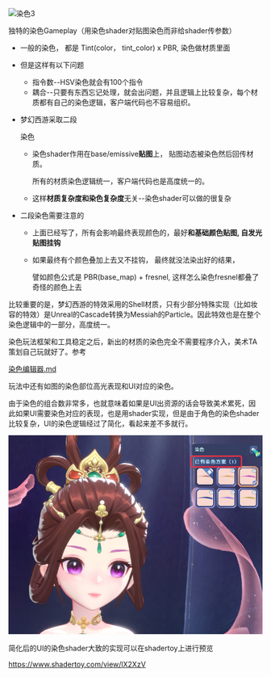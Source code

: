 ![染色3](角色染色.assets/染色3.gif)



独特的染色Gameplay（用染色shader对贴图染色而非给shader传参数）

- 一般的染色， 都是 Tint(color， tint_color) x PBR, 染色做材质里面

- 但是这样有以下问题

  - 指令数--HSV染色就会有100个指令
  - 耦合--只要有东西忘记处理，就会出问题，并且逻辑上比较复杂，每个材质都有自己的染色逻辑，客户端代码也不容易组织。

- 梦幻西游采取二段

  染色

  - 染色shader作用在base/emissive**贴图**上， 贴图动态被染色然后回传材质。

    所有的材质染色逻辑统一，客户端代码也是高度统一的。

  - 这样**材质复杂度和染色复杂度**无关--染色shader可以做的很复杂

- 二段染色需要注意的

  - 上面已经写了，所有会影响最终表现颜色的，最好**和基础颜色贴图, 自发光贴图挂钩**

  - 如果最终有个颜色叠加上去又不挂钩， 最终就没法染出好的结果，

    譬如颜色公式是 PBR(base_map) + fresnel, 这样怎么染色fresnel都叠了奇怪的颜色上去

比较重要的是，梦幻西游的特效采用的Shell材质，只有少部分特殊实现（比如妆容的特效）是Unreal的Cascade转换为Messiah的Particle。因此特效也是在整个染色逻辑中的一部分，高度统一。

染色玩法框架和工具稳定之后，新出的材质的染色完全不需要程序介入，美术TA策划自己玩就好了。参考

[染色编辑器.md](../工具/染色编辑器.md)

玩法中还有如图的染色部位高光表现和UI对应的染色。

由于染色的组合数非常多，也就意味着如果是UI出资源的话会导致美术累死，因此如果UI需要染色对应的表现，也是用shader实现，但是由于角色的染色shader比较复杂，UI的染色逻辑经过了简化，看起来差不多就行。

![image](角色染色.assets/image.png)

简化后的UI的染色shader大致的实现可以在shadertoy上进行预览

https://www.shadertoy.com/view/lX2XzV